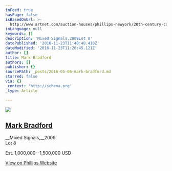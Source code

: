 ```yaml
---
inFeed: true
hasPage: false
isBasedOnUrl: >-
  http://www.artnet.com/auction-houses/phillips-newyork/20th-century-contemporary-art-evening-sale-2-8-May-2016/
inLanguage: null
keywords: []
description: 'Mixed Signals,2009Lot 8'
datePublished: '2016-11-23T11:40:48.410Z'
dateModified: '2016-11-23T11:26:45.121Z'
author: []
title: Mark Bradford
authors: []
publisher: {}
sourcePath: _posts/2016-05-06-mark-bradford.md
starred: false
via: {}
_context: 'http://schema.org'
_type: Article

---
```

![](https://the-grid-user-content.s3-us-west-2.amazonaws.com/04d6e045-ee62-487f-ba3d-35db07ca13fc.png)

## [Mark Bradford][0]

__Mixed Signals,__2009  
Lot 8

Est. 1,000,000--1,500,000 USD

[View on Phillips Website][1]

[0]: http://www.artnet.com/auction-houses/phillips-newyork/artist-mark-bradford/
[1]: http://phillips.com/detail/MARK-BRADFORD/NY010316/8